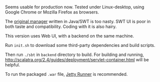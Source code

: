 Seems usable for production now. Tested under Linux-desktop, using Google Chrome or Mozilla Firefox as browsers.

The [original manager](http://code.google.com/p/avct) written in Java/SWT is too nasty. SWT UI is poor in both taste and compatibility. Coding with it is also hairy.

This version uses Web UI, with a backend on the same machine.

Run `init.sh` to download some third-party dependencies and build scripts.

Then run `./sbt` in `backend` directory to build. For building and running, http://scalatra.org/2.4/guides/deployment/servlet-container.html will be helpful.

To run the packaged `.war` file, [Jetty Runner](https://webtide.com/jetty-runner/) is recommended.
